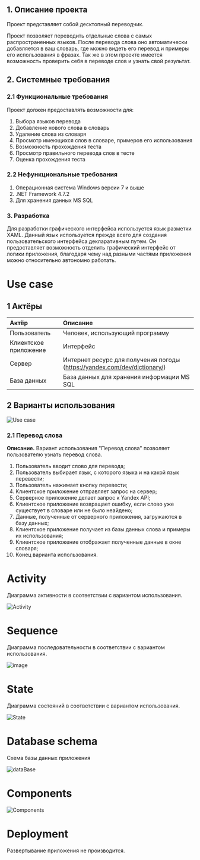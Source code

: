 ## 1. Описание проекта 

Проект представляет собой десктопный переводчик.

Проект позволяет переводить отдельные слова с самых распространенных языков. После перевода слова оно автоматически добавляется в ваш словарь, где можно видеть его перевод и примеры его использования в фразах. Так же в этом проекте имеется возможность проверить себя в переводе слов и узнать свой результат.

## 2. Системные требования

### 2.1 Функциональные требования
Проект должен предоставлять возможности для:
1. Выбора языков перевода
2. Добавление нового слова в словарь
3. Удаление слова из словаря
4. Просмотр имеющихся слов в словаре, примеров его использования
5. Возможность прохождения теста
6. Просмотр правильного перевода слов в тесте
7. Оценка прохождения теста


### 2.2 Нефункциональные требования
1. Операционная система Windows версии 7 и выше
2. .NET Framework 4.7.2
3. Для хранения данных MS SQL


### 3. Разработка 

Для разработки графического интерфейса используется язык разметки XAML. Данный язык используется прежде всего для создания пользовательского интерфейса декларативным путем. Он предоставляет возможность отделить графический интерфейс от логики приложения, благодаря чему над разными частями приложения можно относительно автономно работать.

# Use case

## 1 Актёры 

| Актёр | Описание |
|:--|:--|
| Пользователь | Человек, использующий программу |
| Клиентское приложение	| Интерфейс |
| Сервер | Интернет ресурс для получения погоды (https://yandex.com/dev/dictionary/) |
| База данных | База данных для хранения информации MS SQL |

## 2 Варианты использования

![Use case](https://user-images.githubusercontent.com/71378966/204787844-f55eb748-6123-4e1c-862e-084583ae803f.png)

### 2.1 Перевод слова

 **Описание.** Вариант использования "Перевод слова" позволяет пользователю узнать перевод слова.
 
1. Пользователь вводит слово для перевода;
2. Пользователь выбирает язык, с которого языка и на какой язык перевести;
3. Пользователь нажимает кнопку перевести;
4. Клиентское приложение отправляет запрос на сервер;
5. Серверное приложение делает запрос к Yandex API;
6. Клиентское приложение возвращает ошибку, если слово уже существует в словаре или не было неайдено;
7. Данные, полученные от серверного приложения, загружаются в базу данных;
8. Клиентское приложение получает из базы данных слова и примеры их использования;
9. Клиентское приложение отображает полученные данные в окне словаря;
10. Конец варианта использования.

# Activity

Диаграмма активности в соответствии с вариантом использования.

![Activity](https://user-images.githubusercontent.com/71378966/204787788-b784e8c8-18ad-4e28-a9a7-02059acc56ff.png)

# Sequence

Диаграмма последовательности в соответствии с вариантом использования.

![image](https://user-images.githubusercontent.com/72657584/203260836-25b50cda-9406-496a-8f60-57264a414c04.png)

# State

Диаграмма состояний в соответствии с вариантом использования.

![State](https://user-images.githubusercontent.com/71378966/204787914-b812ef49-fcff-4ffa-876a-017801681798.png)

# Database schema

Схема базы данных приложения

![dataBase](https://user-images.githubusercontent.com/71378966/204807197-0b456b55-09fd-4e8c-80cf-7af7b5d74a2e.png)

# Components

![Components](https://user-images.githubusercontent.com/71378966/204794579-b54b9390-a023-4a75-b175-e907862d3e5b.png)

# Deployment

Развертывание приложения не производится.

